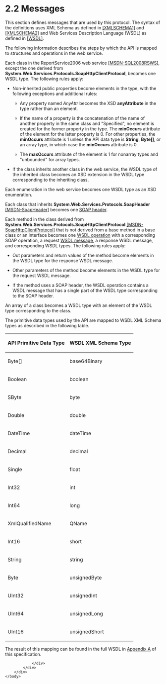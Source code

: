 <html dir="LTR" xmlns:mshelp="http://msdn.microsoft.com/mshelp" xmlns:ddue="http://ddue.schemas.microsoft.com/authoring/2003/5" xmlns:xlink="http://www.w3.org/1999/xlink" xmlns:tool="http://www.microsoft.com/tooltip">
    <head>
        <meta http-equiv="Content-Type" content="text/html; CHARSET=utf-8"></meta>
        <meta name="save" content="history"></meta>
        <title>2.2 Messages</title>
        <xml>
            <mshelp:toctitle title="2.2 Messages"></mshelp:toctitle>
            <mshelp:rltitle title="[MS-RSWSRMSM2006]: Messages"></mshelp:rltitle>
            <mshelp:keyword index="A" term="323541b1-5b9f-451c-b5fe-3cfd80d15d3c"></mshelp:keyword>
            <mshelp:attr name="DCSext.ContentType" value="open specification"></mshelp:attr>
            <mshelp:attr name="AssetID" value="323541b1-5b9f-451c-b5fe-3cfd80d15d3c"></mshelp:attr>
            <mshelp:attr name="TopicType" value="kbRef"></mshelp:attr>
            <mshelp:attr name="DCSext.Title" value="[MS-RSWSRMSM2006]: Messages" />
        </xml>
    </head>
    <body>
        <div id="header">
            <h1 class="heading">2.2 Messages</h1>
        </div>
        <div id="mainSection">
            <div id="mainBody">
                <div id="allHistory" class="saveHistory"></div>
                <div id="sectionSection0" class="section" name="collapseableSection">
                    

<p>This section defines messages that are used by this
protocol. The syntax of the definitions uses XML Schema as defined in <a href="https://go.microsoft.com/fwlink/?LinkId=90608">[XMLSCHEMA1]</a> and <a href="https://go.microsoft.com/fwlink/?LinkId=90610">[XMLSCHEMA2]</a> and Web
Services Description Language (WSDL) as defined in <a href="https://go.microsoft.com/fwlink/?LinkId=90577">[WSDL]</a>.</p>

<p>The following information describes the steps by which the
API is mapped to structures and operations in the web service.</p>

<p>Each class in the ReportService2006 web service <a href="http://go.microsoft.com/fwlink/?LinkId=152404">[MSDN-SQL2008RSWS]</a>,
except the one derived from <b>System.Web.Services.Protocols.SoapHttpClientProtocol</b>,
becomes one WSDL type. The following rules apply:</p>

<ul><li><p><span><span> 
</span></span>Non-inherited public properties become elements in the type, with
the following exceptions and additional rules:</p>

<ul><li><p><span><span>  </span></span>Any
property named <i>AnyAttr</i> becomes the XSD <b>anyAttribute</b> in the type
rather than an element.</p>

</li><li><p><span><span>  </span></span>If
the name of a property is the concatenation of the name of another property in
the same class and &quot;Specified&quot;, no element is created for the former
property in the type. The <b>minOccurs</b> attribute of the element for the
latter property is 0. For other properties, the <b>minOccurs</b> attribute is 1
unless the API data type is <b>String</b>, <b>Byte[]</b>, or an array type, in
which case the <b>minOccurs</b> attribute is 0.</p>

</li><li><p><span><span>  </span></span>The
<b>maxOccurs</b> attribute of the element is 1 for nonarray types and
&quot;unbounded&quot; for array types.</p>

</li></ul></li><li><p><span><span> 
</span></span>If the class inherits another class in the web service, the WSDL
type of the inherited class becomes an XSD extension in the WSDL type
corresponding to the inheriting class.</p>

</li></ul><p>Each enumeration in the web service becomes one WSDL type as
an XSD enumeration.</p>

<p>Each class that inherits <b>System.Web.Services.Protocols.SoapHeader</b>
<a href="https://go.microsoft.com/fwlink/?LinkId=152486">[MSDN-SoapHeader]</a>
becomes one <a href="755aec02-e59f-4377-9100-4673bbf7b123.html#gt_093a0af2-e71c-40fc-a484-d2f802da0277">SOAP header</a>.</p>

<p>Each method in the class derived from <b>System.Web.Services.Protocols.SoapHttpClientProtocol</b>
<a href="https://go.microsoft.com/fwlink/?LinkId=187677">[MSDN-SoapHttpClientProtocol]</a>
that is not derived from a base method in a base class or an interface becomes
one <a href="755aec02-e59f-4377-9100-4673bbf7b123.html#gt_3f81265d-5456-4bfe-b795-ac5bf522b299">WSDL operation</a> with
a corresponding SOAP operation, a request <a href="755aec02-e59f-4377-9100-4673bbf7b123.html#gt_d5ccdf11-3f53-4118-a845-dfaca61838fb">WSDL message</a>, a response
WSDL message, and corresponding WSDL types. The following rules apply:</p>

<ul><li><p><span><span> 
</span></span>Out parameters and return values of the method become elements in
the WSDL type for the response WSDL message. </p>

</li><li><p><span><span> 
</span></span>Other parameters of the method become elements in the WSDL type
for the request WSDL message.</p>

</li><li><p><span><span> 
</span></span>If the method uses a SOAP header, the WSDL operation contains a
WSDL message that has a single part of the WSDL type corresponding to the SOAP
header.</p>

</li></ul><p>An array of a class becomes a WSDL type with an element of
the WSDL type corresponding to the class. </p>

<p>The primitive data types used by the API are mapped to WSDL
XML Schema types as described in the following table.</p>

<table>
 <thead>
  <tr>
   <th>
   <p>API Primitive Data Type</p>
   </th>
   <th>
   <p>WSDL XML Schema Type</p>
   </th>
  </tr>
 </thead>
 <tr>
  <td>
  <p>Byte[]</p>
  </td>
  <td>
  <p>base64Binary</p>
  </td>
 </tr>
 <tr>
  <td>
  <p>Boolean</p>
  </td>
  <td>
  <p>boolean</p>
  </td>
 </tr>
 <tr>
  <td>
  <p>SByte</p>
  </td>
  <td>
  <p>byte</p>
  </td>
 </tr>
 <tr>
  <td>
  <p>Double</p>
  </td>
  <td>
  <p>double</p>
  </td>
 </tr>
 <tr>
  <td>
  <p>DateTime</p>
  </td>
  <td>
  <p>dateTime</p>
  </td>
 </tr>
 <tr>
  <td>
  <p>Decimal</p>
  </td>
  <td>
  <p>decimal</p>
  </td>
 </tr>
 <tr>
  <td>
  <p>Single</p>
  </td>
  <td>
  <p>float</p>
  </td>
 </tr>
 <tr>
  <td>
  <p>Int32</p>
  </td>
  <td>
  <p>int</p>
  </td>
 </tr>
 <tr>
  <td>
  <p>Int64</p>
  </td>
  <td>
  <p>long</p>
  </td>
 </tr>
 <tr>
  <td>
  <p>XmlQualifiedName</p>
  </td>
  <td>
  <p>QName</p>
  </td>
 </tr>
 <tr>
  <td>
  <p>Int16</p>
  </td>
  <td>
  <p>short</p>
  </td>
 </tr>
 <tr>
  <td>
  <p>String</p>
  </td>
  <td>
  <p>string</p>
  </td>
 </tr>
 <tr>
  <td>
  <p>Byte</p>
  </td>
  <td>
  <p>unsignedByte</p>
  </td>
 </tr>
 <tr>
  <td>
  <p>UInt32</p>
  </td>
  <td>
  <p>unsignedInt</p>
  </td>
 </tr>
 <tr>
  <td>
  <p>UInt64</p>
  </td>
  <td>
  <p>unsignedLong</p>
  </td>
 </tr>
 <tr>
  <td>
  <p>UInt16</p>
  </td>
  <td>
  <p>unsignedShort</p>
  </td>
 </tr>
</table>

<p>The result of this mapping can be found in the full WSDL in <a href="4135fca1-1b60-401e-a30e-3a13c41e1f72.html">Appendix A</a> of this
specification.</p>


                </div>
            </div>
        </div>
    </body>
</html>
